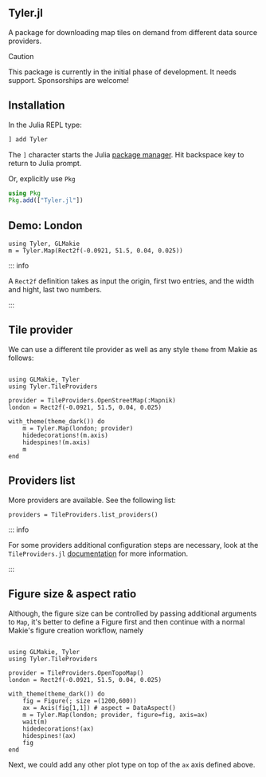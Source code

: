 ## Tyler.jl

A package for downloading map tiles on demand from different data source providers.

> [!CAUTION]
> This package is currently in the initial phase of development. It needs support. Sponsorships are welcome!

## Installation

In the Julia REPL type:
```julia
] add Tyler
```
The `]` character starts the Julia [package manager](https://docs.julialang.org/en/v1/stdlib/Pkg/). Hit backspace key to return to Julia prompt.

Or, explicitly use `Pkg`

```julia
using Pkg
Pkg.add(["Tyler.jl"])
```

## Demo: London

````@example london
using Tyler, GLMakie
m = Tyler.Map(Rect2f(-0.0921, 51.5, 0.04, 0.025))
````


::: info

A `Rect2f` definition takes as input the origin, first two entries, and the width and hight, last two numbers.

:::

## Tile provider
We can use a different tile provider as well as any style `theme` from Makie as follows:

````@example provider

using GLMakie, Tyler
using Tyler.TileProviders

provider = TileProviders.OpenStreetMap(:Mapnik)
london = Rect2f(-0.0921, 51.5, 0.04, 0.025)

with_theme(theme_dark()) do
    m = Tyler.Map(london; provider)
    hidedecorations!(m.axis)
    hidespines!(m.axis)
    m
end
````

## Providers list

More providers are available. See the following list:

````@example provider
providers = TileProviders.list_providers()
````

::: info

For some providers additional configuration steps are necessary, look at the `TileProviders.jl` [documentation](https://juliageo.org/TileProviders.jl/dev/) for more information.

:::

## Figure size & aspect ratio

Although, the figure size can be controlled by passing additional arguments to `Map`, it's better to define a Figure first and then continue with a normal Makie's figure creation workflow, namely

````@example provider

using GLMakie, Tyler
using Tyler.TileProviders

provider = TileProviders.OpenTopoMap()
london = Rect2f(-0.0921, 51.5, 0.04, 0.025)

with_theme(theme_dark()) do
    fig = Figure(; size =(1200,600))
    ax = Axis(fig[1,1]) # aspect = DataAspect()
    m = Tyler.Map(london; provider, figure=fig, axis=ax)
    wait(m)
    hidedecorations!(ax)
    hidespines!(ax)
    fig
end
````

Next, we could add any other plot type on top of the `ax` axis defined above.
